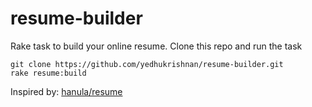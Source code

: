 # resume-builder

Rake task to build your online resume. Clone this repo and run the task

```
git clone https://github.com/yedhukrishnan/resume-builder.git
rake resume:build
```

Inspired by: [hanula/resume](https://github.com/hanula/resume)
